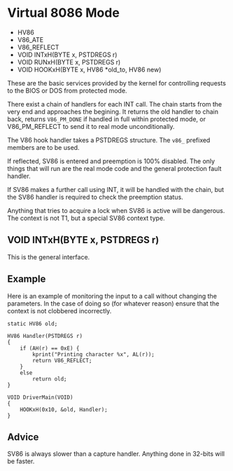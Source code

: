 # Virtual 8086 Mode

- HV86
- V86_ATE
- V86_REFLECT
- VOID INTxH(BYTE x, PSTDREGS r)
- VOID RUNxH(BYTE x, PSTDREGS r)
- VOID HOOKxH(BYTE x, HV86 *old_to, HV86 new)

These are the basic services provided by the kernel for controlling requests to the BIOS or DOS from protected mode.

There exist a chain of handlers for each INT call. The chain starts from the very end and approaches the begining. It returns the old handler to chain back, returns `V86_PM_DONE` if handled in full within protected mode, or V86_PM_REFLECT to send it to real mode unconditionally.

The V86 hook handler takes a PSTDREGS structure. The `v86_` prefixed members are to be used.

If reflected, SV86 is entered and preemption is 100% disabled. The only things that will run are the real mode code and the general protection fault handler.

If SV86 makes a further call using INT, it will be handled with the chain, but the SV86 handler is required to check the preemption status.

Anything that tries to acquire a lock when SV86 is active will be dangerous. The context is not T1, but a special SV86 context type.

## VOID INTxH(BYTE x, PSTDREGS r)

This is the general interface.


## Example

Here is an example of monitoring the input to a call without changing the parameters. In the case of doing so (for whatever reason) ensure that the context is not clobbered incorrectly.
```
static HV86 old;

HV86 Handler(PSTDREGS r)
{
	if (AH(r) == 0xE) {
		kprint("Printing character %x", AL(r));
		return V86_REFLECT;
	}
	else
		return old;
}

VOID DriverMain(VOID)
{
	HOOKxH(0x10, &old, Handler);
}

```
## Advice

SV86 is always slower than a capture handler. Anything done in 32-bits will be faster.
